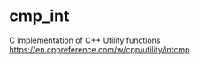 # cmp_int
C implementation of C++ Utility functions https://en.cppreference.com/w/cpp/utility/intcmp
